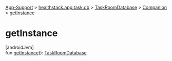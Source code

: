 
[App-Support](../../../../index.html) > [healthstack.app.task.db](../../index.html) > [TaskRoomDatabase](../index.html) > [Companion](index.html) > [getInstance](get-instance.html)



# getInstance



[androidJvm]\
fun [getInstance](get-instance.html)(): [TaskRoomDatabase](../index.html)




